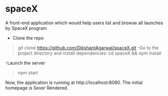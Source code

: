 # spaceX
A front-end application which would help users list and browse all launches by SpaceX program
- Clone the repo
>git clone https://github.com/DikshantAgarwal/spaceX.git
-Go to the project directory and install dependencies:
>cd spaceX && npm install
  
-Launch the server
>npm start

Now, the application is running at http://localhost:8080. The initial homepage is Sever Rendered.
